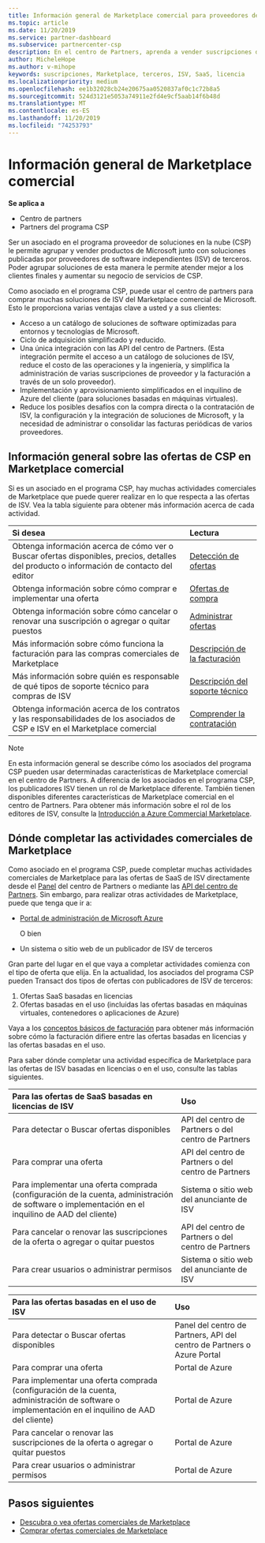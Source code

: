 ```yaml
---
title: Información general de Marketplace comercial para proveedores de soluciones en la nube | Centro de Partners
ms.topic: article
ms.date: 11/20/2019
ms.service: partner-dashboard
ms.subservice: partnercenter-csp
description: En el centro de Partners, aprenda a vender suscripciones de clientes a ofertas de software como servicio (SaaS) de fabricantes de software independientes (ISV) en Marketplace.
author: MicheleHope
ms.author: v-mihope
keywords: suscripciones, Marketplace, terceros, ISV, SaaS, licencia
ms.localizationpriority: medium
ms.openlocfilehash: ee1b32028cb24e20675aa0520837af0c1c72b8a5
ms.sourcegitcommit: 524d3121e5053a74911e2fd4e9cf5aab14f6b48d
ms.translationtype: MT
ms.contentlocale: es-ES
ms.lasthandoff: 11/20/2019
ms.locfileid: "74253793"
---
```

# <a name="commercial-marketplace-overview"></a>Información general de Marketplace comercial

**Se aplica a**

- Centro de partners
- Partners del programa CSP

Ser un asociado en el programa proveedor de soluciones en la nube (CSP) le permite agrupar y vender productos de Microsoft junto con soluciones publicadas por proveedores de software independientes (ISV) de terceros. Poder agrupar soluciones de esta manera le permite atender mejor a los clientes finales y aumentar su negocio de servicios de CSP.

Como asociado en el programa CSP, puede usar el centro de partners para comprar muchas soluciones de ISV del Marketplace comercial de Microsoft. Esto le proporciona varias ventajas clave a usted y a sus clientes:

- Acceso a un catálogo de soluciones de software optimizadas para entornos y tecnologías de Microsoft.
- Ciclo de adquisición simplificado y reducido.
- Una única integración con las API del centro de Partners. (Esta integración permite el acceso a un catálogo de soluciones de ISV, reduce el costo de las operaciones y la ingeniería, y simplifica la administración de varias suscripciones de proveedor y la facturación a través de un solo proveedor).
- Implementación y aprovisionamiento simplificados en el inquilino de Azure del cliente (para soluciones basadas en máquinas virtuales).
- Reduce los posibles desafíos con la compra directa o la contratación de ISV, la configuración y la integración de soluciones de Microsoft, y la necesidad de administrar o consolidar las facturas periódicas de varios proveedores.

## <a name="overview-of-csp-offers-in-the-commercial-marketplace"></a>Información general sobre las ofertas de CSP en Marketplace comercial

Si es un asociado en el programa CSP, hay muchas actividades comerciales de Marketplace que puede querer realizar en lo que respecta a las ofertas de ISV. Vea la tabla siguiente para obtener más información acerca de cada actividad.

|**Si desea**  |**Lectura**   |
|:------------------------------------|:------------------|
|Obtenga información acerca de cómo ver o Buscar ofertas disponibles, precios, detalles del producto o información de contacto del editor | [Detección de ofertas](csp-commercial-marketplace-discover.md) | 
|Obtenga información sobre cómo comprar e implementar una oferta   | [Ofertas de compra](csp-commercial-marketplace-purchase.md)   | 
|Obtenga información sobre cómo cancelar o renovar una suscripción o agregar o quitar puestos  | [Administrar ofertas](csp-commercial-marketplace-manage.md) |
|Más información sobre cómo funciona la facturación para las compras comerciales de Marketplace | [Descripción de la facturación](csp-commercial-marketplace-billing.md) |
|Más información sobre quién es responsable de qué tipos de soporte técnico para compras de ISV | [Descripción del soporte técnico](csp-commercial-marketplace-support.md) |
|Obtenga información acerca de los contratos y las responsabilidades de los asociados de CSP e ISV en el Marketplace comercial | [Comprender la contratación](csp-commercial-marketplace-contracting.md) |

> [!NOTE]
> En esta información general se describe cómo los asociados del programa CSP pueden usar determinadas características de Marketplace comercial en el centro de Partners. A diferencia de los asociados en el programa CSP, los publicadores ISV tienen un rol de Marketplace diferente. También tienen disponibles diferentes características de Marketplace comercial en el centro de Partners. Para obtener más información sobre el rol de los editores de ISV, consulte la [Introducción a Azure Commercial Marketplace](https://docs.microsoft.com/azure/marketplace/partner-center-portal/commercial-marketplace-overview).

## <a name="where-to-complete-commercial-marketplace-activities"></a>Dónde completar las actividades comerciales de Marketplace

Como asociado en el programa CSP, puede completar muchas actividades comerciales de Marketplace para las ofertas de SaaS de ISV directamente desde el [Panel](https://partner.microsoft.com/dashboard) del centro de Partners o mediante las [API del centro de Partners](https://docs.microsoft.com/partner-center/develop/). Sin embargo, para realizar otras actividades de Marketplace, puede que tenga que ir a:

- [Portal de administración de Microsoft Azure](https://portal.azure.com/)

    O bien

- Un sistema o sitio web de un publicador de ISV de terceros

Gran parte del lugar en el que vaya a completar actividades comienza con el tipo de oferta que elija. En la actualidad, los asociados del programa CSP pueden Transact dos tipos de ofertas con publicadores de ISV de terceros:

1. Ofertas SaaS basadas en licencias  
2. Ofertas basadas en el uso (incluidas las ofertas basadas en máquinas virtuales, contenedores o aplicaciones de Azure)

Vaya a los [conceptos básicos de facturación](billing-basics.md) para obtener más información sobre cómo la facturación difiere entre las ofertas basadas en licencias y las ofertas basadas en el uso.  

Para saber dónde completar una actividad específica de Marketplace para las ofertas de ISV basadas en licencias o en el uso, consulte las tablas siguientes.

|**Para las ofertas de SaaS basadas en licencias de ISV**  |**Uso**  |
|:------------------------------------|:------------------|
|Para detectar o Buscar ofertas disponibles  | API del centro de Partners o del centro de Partners  |
|Para comprar una oferta  | API del centro de Partners o del centro de Partners  |
|Para implementar una oferta comprada (configuración de la cuenta, administración de software o implementación en el inquilino de AAD del cliente)  | Sistema o sitio web del anunciante de ISV  |
|Para cancelar o renovar las suscripciones de la oferta o agregar o quitar puestos | API del centro de Partners o del centro de Partners  |
|Para crear usuarios o administrar permisos  | Sistema o sitio web del anunciante de ISV  |

|**Para las ofertas basadas en el uso de ISV**  |**Uso**  |
|:------------------------------------|:------------------|
|Para detectar o Buscar ofertas disponibles  | Panel del centro de Partners, API del centro de Partners o Azure Portal  |
|Para comprar una oferta  | Portal de Azure  |
|Para implementar una oferta comprada (configuración de la cuenta, administración de software o implementación en el inquilino de AAD del cliente)  | Portal de Azure  |
|Para cancelar o renovar las suscripciones de la oferta o agregar o quitar puestos | Portal de Azure  |
|Para crear usuarios o administrar permisos  | Portal de Azure  |

## <a name="next-steps"></a>Pasos siguientes

- [Descubra o vea ofertas comerciales de Marketplace](csp-commercial-marketplace-discover.md)
- [Comprar ofertas comerciales de Marketplace](csp-commercial-marketplace-purchase.md)